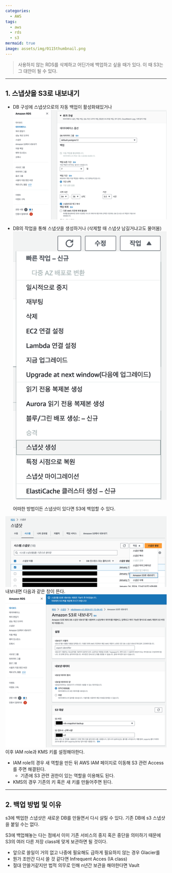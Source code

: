 ```yaml
---
categories:
  - AWS
tags:
  - aws
  - rds
  - s3
mermaid: true
image: assets/img/0115thumbnail.png
---
```

> 사용하지 않는 RDS를 삭제하고 어딘가에 백업하고 싶을 때가 있다. 
> 이 때 S3는 그 대안이 될 수 있다.
---

## 1. 스냅샷을 S3로 내보내기

- DB 구성에 스냅샷으로의 자동 백업이 활성화돼있거나 
	![](assets/img/20240116123118.png)
- DB의 작업을 통해 스냅샷을 생성하거나 (삭제할 때 스냅샷 남길거냐고도 물어봄)
	![left|200](assets/img/20240116123204.png)
	
	어떠한 방법이든 스냅샷이 있다면 S3에 백업할 수 있다.
	
![](assets/img/20240116123007.png)
내보내면 다음과 같은 창이 뜬다.
![](assets/img/0115thumbnail.png)
이후 IAM role과 KMS 키를 설정해야한다.
- IAM role의 경우 새 역할을 만든 뒤 AWS IAM 페이지로 이동해 S3 관련 Access를 주면 해결된다.
	- 기존에 S3 관련 권한이 있는 역할을 이용해도 된다.
- KMS의 경우 기존의 키 혹은 새 키를 만들어주면 된다.

---
## 2.  백업 방법 및 이유

s3에 백업한 스냅샷은 새로운 DB를 만들면서 다시 살릴 수 있다.
기존 DB에 s3 스냅샷을 붙일 수는 없다.

S3에 백업해놓는 다는 점에서 이미 기존 서비스의 중지 혹은 중단을 의미하기 때문에 
S3의 여러 다른 저장 class에 맞게 보관하면 될 것이다.

- 앞으로 쓸일이 거의 없고 나중에 필요해도 급하게 필요하지 않는 경우 Glacier를
- 뭔가 조만간 다시 쓸 것 같다면 Infrequent Acces (IA class)
- 절대 안쓸거같지만 법적 의무로 인해 n년간 보관을 해야한다면 Vault

